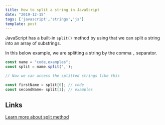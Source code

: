 ```yaml
---
title: How to split a string in JavaScript
date: "2019-12-15"
tags: ['javascript','strings','js']
template: post
---
```


JavaScript has a built-in `split()` method by using that we can split a string into an array of substrings.

In this below example, we are splitting a string by the comma `,` separator.

```js
const name = "code,examples";
const split = name.split(',');

// Now we can access the splitted strings like this

const firstName = split[0]; // code
const secondName= split[1]; // examples
```

## Links

[Learn more about split method](https://developer.mozilla.org/en-US/docs/Web/JavaScript/Reference/Global_Objects/String/split)